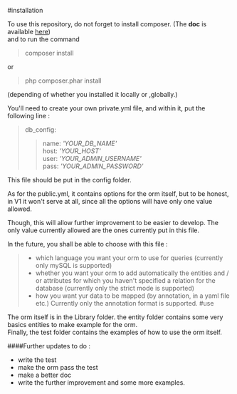 #installation

To use this repository, do not forget to install composer. (The **doc** is available [here](https://getcomposer.org/))  
and to run the command
>composer install  

or 
>php composer.phar install

(depending of whether you installed it locally or ,globally.)

You'll need to create your own private.yml file, and within it,
 put the following line :   
 >
 >db_config:
 >> name: _'YOUR_DB_NAME'_  
 >> host: _'YOUR_HOST'_  
 >> user: _'YOUR_ADMIN_USERNAME'_  
 >> pass:  _'YOUR_ADMIN_PASSWORD'_
 >
 >

This file should be put in the config folder. 

As for the public.yml, it contains options for the orm itself, but to be honest, in V1 it won't 
serve at all, since all the options will have only one value allowed.  

Though, this will allow further improvement to be easier to develop. The only value currently allowed are the ones currently put in this file.  

In the future, you shall be able to choose with this file : 
> - which language you want your orm to use for queries (currently only mySQL is supported)
> - whether you want your orm to add automatically 
the entities and / or attributes for which you haven't specified a relation for the database
(currently only the strict mode is supported)
> - how you want yur data to be mapped (by annotation, in a yaml file etc.)
 Currently only the annotation format is supported.
#use

The orm itself is in the Library folder. the entity folder contains some very basics entities to make example for the orm.  
Finally, the test folder contains the examples of how to use the orm itself.  
  
####Further updates to do : 

- write the test
- make the orm pass the test
- make a better doc
- write the further improvement and some more examples.